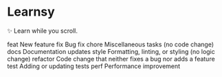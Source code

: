 # Learnsy
✨ Learn while you scroll.

feat	New feature
fix	    Bug fix
chore	Miscellaneous tasks (no code change)
docs	Documentation updates
style	Formatting, linting, or styling (no logic change)
refactor	Code change that neither fixes a bug nor adds a feature
test	Adding or updating tests
perf	Performance improvement